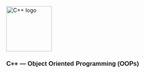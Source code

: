 
<div align="left">
  <img
    src="https://upload.wikimedia.org/wikipedia/commons/1/18/ISO_C%2B%2B_Logo.svg"
    alt="C++ logo"
    width="120"
    style="vertical-align:middle;"
  />
  <span style="font-family: Arial, sans-serif; font-weight:600; margin-left:10px;">
  <h3>  C++ — Object Oriented Programming (OOPs)</h3>
  </span>
</div>


